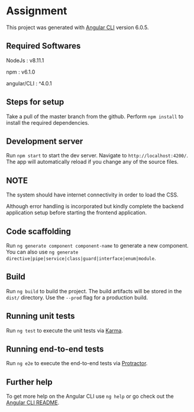 # Assignment

This project was generated with [Angular CLI](https://github.com/angular/angular-cli) version 6.0.5.

## Required Softwares

NodeJs : v8.11.1

npm : v6.1.0

angular/CLI : ^4.0.1

## Steps for setup
Take a pull of the master branch from the github. Perform `npm install` to install the required dependencies.

## Development server

Run `npm start` to start the dev server. Navigate to `http://localhost:4200/`. The app will automatically reload if you change any of the source files.

## NOTE
The system should have internet connectivity in order to load the CSS.

Although error handling is incorporated but kindly complete the backend application setup before starting the frontend application.

## Code scaffolding

Run `ng generate component component-name` to generate a new component. You can also use `ng generate directive|pipe|service|class|guard|interface|enum|module`.

## Build

Run `ng build` to build the project. The build artifacts will be stored in the `dist/` directory. Use the `--prod` flag for a production build.

## Running unit tests

Run `ng test` to execute the unit tests via [Karma](https://karma-runner.github.io).

## Running end-to-end tests

Run `ng e2e` to execute the end-to-end tests via [Protractor](http://www.protractortest.org/).

## Further help

To get more help on the Angular CLI use `ng help` or go check out the [Angular CLI README](https://github.com/angular/angular-cli/blob/master/README.md).
